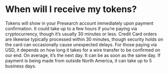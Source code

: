# When will I receive my tokens?

Tokens will show in your Presearch account immediately upon payment confirmation. It could take up to a few hours if you’re paying via cryptocurrency, though it’s usually 30 minutes or less. Credit Card orders are likewise typically processed within 30 minutes, though security holds on the card can occasionally cause unexpected delays. For those paying via USD, it depends on how long it takes for a wire transfer to be confirmed on our end. On average, it’s the next day. It can be as soon as the same day. If payment is being made from outside North America, it can take up to 5 business days.
